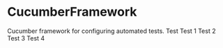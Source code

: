 # CucumberFramework
Cucumber framework for configuring automated tests.
Test
Test 1
Test 2
Test 3
Test 4
